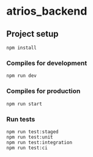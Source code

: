 # atrios_backend

## Project setup
```
npm install
```

### Compiles for development
```
npm run dev
```

### Compiles for production
```
npm run start
```

### Run tests
```
npm run test:staged
npm run test:unit
npm run test:integration
npm run test:ci
```

